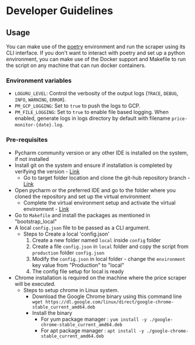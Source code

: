 # Developer Guidelines

## Usage

You can make use of the [poetry](https://python-poetry.org/) environment and run the scraper using its CLI interface.
If you don't want to interact with poetry and set up a python environment, you can make use of the Docker support and Makefile
to run the script on any machine that can run docker containers.

### Environment variables

- `LOGURU_LEVEL`: Control the verbosity of the output logs (`TRACE`, `DEBUG`, `INFO`, `WARNING`, `ERROR`).
- `PM_GCP_LOGGING`: Set to `true` to push the logs to GCP.
- `PM_FILE_LOGGING`: Set to `true` to enable file based logging. When enabled, generate logs in logs directory by default with filename `price-monitor-{date}.log`.

### Pre-requisites

- Pycharm community version or any other IDE is installed on the system, if not installed
- Install git on the system and ensure if installation is completed by verifying the version - [Link](https://github.com/git-guides/install-git)
  - Go to target folder location and clone the git-hub repository branch - [Link](https://docs.github.com/en/repositories/creating-and-managing-repositories/cloning-a-repository)
- Open pycharm or the preferred IDE and go to the folder where you cloned the repository and set up the virtual environment
  - Complete the virtual environment setup and activate the virtual environment - [Link](https://docs.python.org/3/library/venv.html)
- Go to `Makefile` and install the packages as mentioned in "bootstrap_local"
- A local `config.json` file to be passed as a CLI argument.
  - Steps to Create a local 'config.json'
    1. Create a new folder named `local` inside `config` folder
    2. Create a file `config.json` in `local` folder and copy the script from `production` folder `config.json`
    3. Modify the `config.json` in local folder - change the `environment` key value from "Production" to "local"
    4. The config file setup for local is ready
- Chrome installation is required on the machine where the price scraper will be executed.
  - Steps to setup chrome in Linux system.
    - Download the Google Chrome binary using this command line ` wget https://dl.google.com/linux/direct/google-chrome-stable_current_amd64.deb`
    - Install the binary
      - For yum package manager : `yum install -y ./google-chrome-stable_current_amd64.deb`
      - For apt package manager : `apt install -y ./google-chrome-stable_current_amd64.deb`